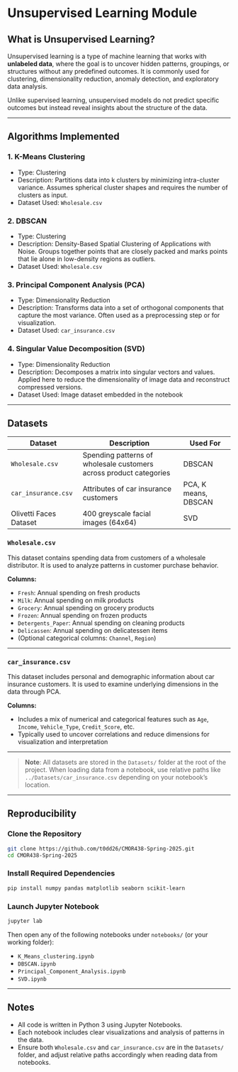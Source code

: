 # Unsupervised Learning Module

## What is Unsupervised Learning?

Unsupervised learning is a type of machine learning that works with **unlabeled data**, where the goal is to uncover hidden patterns, groupings, or structures without any predefined outcomes. It is commonly used for clustering, dimensionality reduction, anomaly detection, and exploratory data analysis.

Unlike supervised learning, unsupervised models do not predict specific outcomes but instead reveal insights about the structure of the data.

---

## Algorithms Implemented

### 1. K-Means Clustering
- Type: Clustering
- Description: Partitions data into k clusters by minimizing intra-cluster variance. Assumes spherical cluster shapes and requires the number of clusters as input.
- Dataset Used: `Wholesale.csv`

### 2. DBSCAN
- Type: Clustering
- Description: Density-Based Spatial Clustering of Applications with Noise. Groups together points that are closely packed and marks points that lie alone in low-density regions as outliers.
- Dataset Used: `Wholesale.csv`

### 3. Principal Component Analysis (PCA)
- Type: Dimensionality Reduction
- Description: Transforms data into a set of orthogonal components that capture the most variance. Often used as a preprocessing step or for visualization.
- Dataset Used: `car_insurance.csv`

### 4. Singular Value Decomposition (SVD)
- Type: Dimensionality Reduction
- Description: Decomposes a matrix into singular vectors and values. Applied here to reduce the dimensionality of image data and reconstruct compressed versions.
- Dataset Used: Image dataset embedded in the notebook

---

## Datasets

| Dataset             | Description                                         | Used For                   |
|---------------------|-----------------------------------------------------|----------------------------|
| `Wholesale.csv`     | Spending patterns of wholesale customers across product categories | DBSCAN |
| `car_insurance.csv` | Attributes of car insurance customers               |  PCA, K means, DBSCAN |
| Olivetti Faces Dataset | 400 greyscale facial images (64x64)               | SVD |

### `Wholesale.csv`

This dataset contains spending data from customers of a wholesale distributor. It is used to analyze patterns in customer purchase behavior.

**Columns:**

- `Fresh`: Annual spending on fresh products
- `Milk`: Annual spending on milk products
- `Grocery`: Annual spending on grocery products
- `Frozen`: Annual spending on frozen products
- `Detergents_Paper`: Annual spending on cleaning products
- `Delicassen`: Annual spending on delicatessen items
- (Optional categorical columns: `Channel`, `Region`)

---

### `car_insurance.csv`

This dataset includes personal and demographic information about car insurance customers. It is used to examine underlying dimensions in the data through PCA.

**Columns:**

- Includes a mix of numerical and categorical features such as `Age`, `Income`, `Vehicle_Type`, `Credit_Score`, etc.
- Typically used to uncover correlations and reduce dimensions for visualization and interpretation

---

> **Note**: All datasets are stored in the `Datasets/` folder at the root of the project. When loading data from a notebook, use relative paths like `../Datasets/car_insurance.csv` depending on your notebook’s location.

---

## Reproducibility

### Clone the Repository

```bash
git clone https://github.com/t0dd26/CMOR438-Spring-2025.git
cd CMOR438-Spring-2025
```

### Install Required Dependencies

```bash
pip install numpy pandas matplotlib seaborn scikit-learn
```

### Launch Jupyter Notebook

```bash
jupyter lab
```

Then open any of the following notebooks under `notebooks/` (or your working folder):

- `K_Means_clustering.ipynb`
- `DBSCAN.ipynb`
- `Principal_Component_Analysis.ipynb`
- `SVD.ipynb`

---

## Notes

- All code is written in Python 3 using Jupyter Notebooks.
- Each notebook includes clear visualizations and analysis of patterns in the data.
- Ensure both `Wholesale.csv` and `car_insurance.csv` are in the `Datasets/` folder, and adjust relative paths accordingly when reading data from notebooks.
